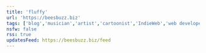 ```yaml
---
title: 'fluffy'
url: 'https://beesbuzz.biz'
tags: ['blog','musician','artist','cartoonist','IndieWeb','web developer','indie game developer']
nsfw: false
rss: true
updatesFeed: https://beesbuzz.biz/feed
---
```

